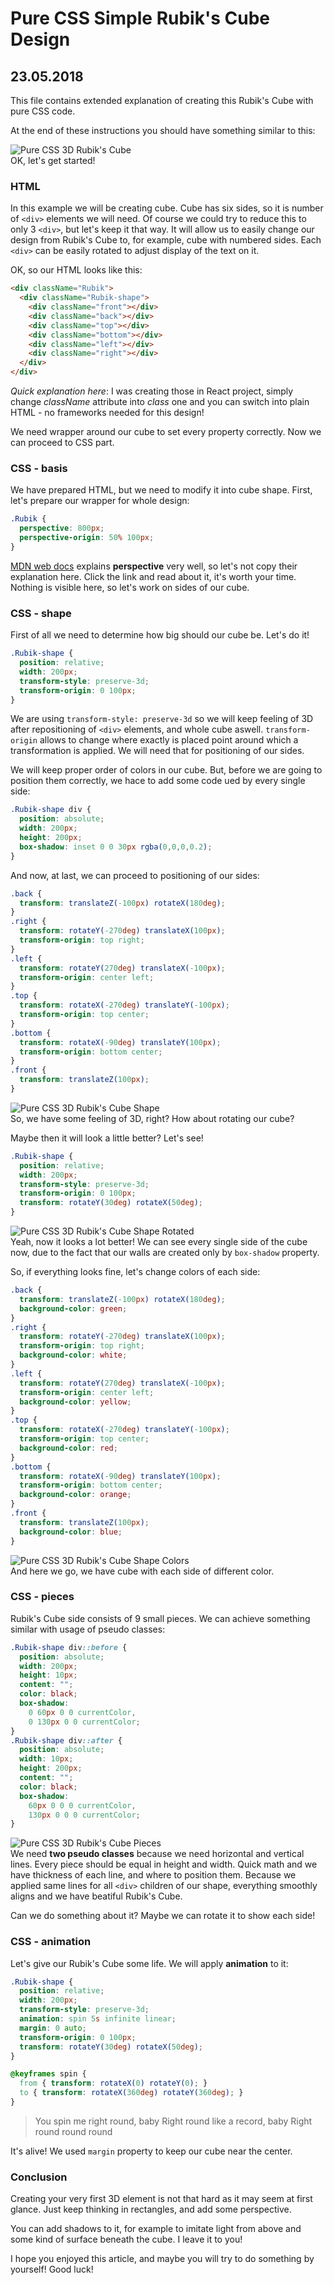 # Pure CSS Simple Rubik's Cube Design

## 23.05.2018

This file contains extended explanation of creating this Rubik's Cube with pure CSS code. 

At the end of these instructions you should have something similar to this:<br/>

![Pure CSS 3D Rubik's Cube](http://projects.bborawski.pl/css-playground/static/media/rubik.jpg)
<br/>
OK, let's get started!

### HTML

In this example we will be creating cube. Cube has six sides, so it is number of `<div>` elements we will need. Of course we could try to reduce this to only 3 `<div>`, but let's keep it that way. It will allow us to easily change our design from Rubik's Cube to, for example, cube with numbered sides. Each `<div>` can be easily rotated to adjust display of the text on it.

OK, so our HTML looks like this:
```html
<div className="Rubik">
  <div className="Rubik-shape">
    <div className="front"></div>
    <div className="back"></div>
    <div className="top"></div>
    <div className="bottom"></div>
    <div className="left"></div>
    <div className="right"></div>
  </div>
</div>
```
_Quick explanation here_: I was creating those in React project, simply change _className_ attribute into _class_ one and you can switch into plain HTML - no frameworks needed for this design!

We need wrapper around our cube to set every property correctly.
Now we can proceed to CSS part.

### CSS - basis

We have prepared HTML, but we need to modify it into cube shape. First, let's prepare our wrapper for whole design:
```css
.Rubik {
  perspective: 800px;
  perspective-origin: 50% 100px;
}
```
[MDN web docs] explains **perspective** very well, so let's not copy their explanation here. Click the link and read about it, it's worth your time.
Nothing is visible here, so let's work on sides of our cube.

### CSS - shape

First of all we need to determine how big should our cube be. Let's do it!
```css
.Rubik-shape {
  position: relative;
  width: 200px;
  transform-style: preserve-3d;
  transform-origin: 0 100px;
}
```
We are using `transform-style: preserve-3d` so we will keep feeling of 3D after repositioning of `<div>` elements, and whole cube aswell. `transform-origin` allows to change where exactly is placed point around which a transformation is applied. We will need that for positioning of our sides.

We will keep proper order of colors in our cube. But, before we are going to position them correctly, we hace to add some code ued by every single side:
```css
.Rubik-shape div {
  position: absolute;
  width: 200px;
  height: 200px;
  box-shadow: inset 0 0 30px rgba(0,0,0,0.2);
}
```
And now, at last, we can proceed to positioning of our sides:
```css
.back {
  transform: translateZ(-100px) rotateX(180deg);
}
.right {
  transform: rotateY(-270deg) translateX(100px);
  transform-origin: top right;
}
.left {
  transform: rotateY(270deg) translateX(-100px);
  transform-origin: center left;
}
.top {
  transform: rotateX(-270deg) translateY(-100px);
  transform-origin: top center;
}
.bottom {
  transform: rotateX(-90deg) translateY(100px);
  transform-origin: bottom center;
}
.front {
  transform: translateZ(100px);
}
```

![Pure CSS 3D Rubik's Cube Shape](http://projects.bborawski.pl/css-playground/static/media/rubik/rubik-01.jpg)<br/>
So, we have some feeling of 3D, right? How about rotating our cube?

Maybe then it will look a little better? Let's see!
```css
.Rubik-shape {
  position: relative;
  width: 200px;
  transform-style: preserve-3d;
  transform-origin: 0 100px;
  transform: rotateY(30deg) rotateX(50deg);
}
```

![Pure CSS 3D Rubik's Cube Shape Rotated](http://projects.bborawski.pl/css-playground/static/media/rubik/rubik-02.jpg)<br/>
Yeah, now it looks a lot better! We can see every single side of the cube now, due to the fact that our walls are created only by `box-shadow` property.

So, if everything looks fine, let's change colors of each side:
```css
.back {
  transform: translateZ(-100px) rotateX(180deg);
  background-color: green;
}
.right {
  transform: rotateY(-270deg) translateX(100px);
  transform-origin: top right;
  background-color: white;
}
.left {
  transform: rotateY(270deg) translateX(-100px);
  transform-origin: center left;
  background-color: yellow;
}
.top {
  transform: rotateX(-270deg) translateY(-100px);
  transform-origin: top center;
  background-color: red;
}
.bottom {
  transform: rotateX(-90deg) translateY(100px);
  transform-origin: bottom center;
  background-color: orange;
}
.front {
  transform: translateZ(100px);
  background-color: blue;
}
```

![Pure CSS 3D Rubik's Cube Shape Colors](http://projects.bborawski.pl/css-playground/static/media/rubik/rubik-03.jpg)<br/>
And here we go, we have cube with each side of different color.


### CSS - pieces

Rubik's Cube side consists of 9 small pieces. We can achieve something similar with usage of pseudo classes:

```css
.Rubik-shape div::before {
  position: absolute;
  width: 200px;
  height: 10px;
  content: "";
  color: black;
  box-shadow: 
    0 60px 0 0 currentColor,
    0 130px 0 0 currentColor;
}
.Rubik-shape div::after {
  position: absolute;
  width: 10px;
  height: 200px;
  content: "";
  color: black;
  box-shadow: 
    60px 0 0 0 currentColor,
    130px 0 0 0 currentColor;
}
```

![Pure CSS 3D Rubik's Cube Pieces](http://projects.bborawski.pl/css-playground/static/media/rubik/rubik-04.jpg)<br/>
We need **two pseudo classes** because we need horizontal and vertical lines. Every piece should be equal in height and width.
Quick math and we have thickness of each line, and where to position them. Because we applied same lines for all `<div>` children of our shape, everything smoothly aligns and we have beatiful Rubik's Cube.

Can we do something about it? Maybe we can rotate it to show each side!

### CSS - animation

Let's give our Rubik's Cube some life. We will apply **animation** to it:
```css
.Rubik-shape {
  position: relative;
  width: 200px;
  transform-style: preserve-3d;
  animation: spin 5s infinite linear;
  margin: 0 auto;
  transform-origin: 0 100px;
  transform: rotateY(30deg) rotateX(50deg);
}

@keyframes spin {
  from { transform: rotateX(0) rotateY(0); }
  to { transform: rotateX(360deg) rotateY(360deg); }
}
```
>You spin me right round, baby
>Right round like a record, baby
>Right round round round 

It's alive! 
We used `margin` property to keep our cube near the center.

### Conclusion

Creating your very first 3D element is not that hard as it may seem at first glance. Just keep thinking in rectangles, and add some perspective.

You can add shadows to it, for example to imitate light from above and some kind of surface beneath the cube. I leave it to you!

I hope you enjoyed this article, and maybe you will try to do something by yourself!
Good luck!

<!-- My References -->
[MDN web docs]: https://developer.mozilla.org/en-US/docs/Web/CSS/perspective
